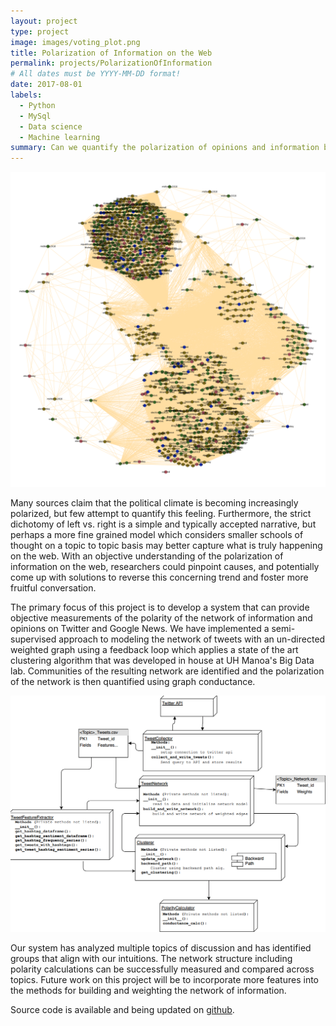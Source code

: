 ```yaml
---
layout: project
type: project
image: images/voting_plot.png
title: Polarization of Information on the Web
permalink: projects/PolarizationOfInformation
# All dates must be YYYY-MM-DD format!
date: 2017-08-01
labels:
  - Python
  - MySql
  - Data science
  - Machine learning
summary: Can we quantify the polarization of opinions and information being shared over the web?
---
```


<img class="ui small right floated rounded image" src="../images/voting_plot.png">


Many sources claim that the political climate is becoming increasingly polarized, but few attempt to quantify this feeling. Furthermore, the strict dichotomy of left vs. right is a simple and typically accepted narrative, but perhaps a more fine grained model which considers smaller schools of thought on a topic to topic basis may better capture what is truly happening on the web. With an objective understanding of the polarization of information on the web, researchers could pinpoint causes, and potentially come up with solutions to reverse this concerning trend and foster more fruitful conversation.

The primary focus of this project is to develop a system that can provide objective measurements of the polarity of the network of information and opinions on Twitter and Google News. We have implemented a semi-supervised approach to modeling the network of tweets with an un-directed weighted graph using a feedback loop which applies a state of the art clustering algorithm that was developed in house at UH Manoa's Big Data lab. Communities of the resulting network are identified and the polarization of the network is then quantified using graph conductance.

<img class="ui small left floated rounded image" src="../images/project_block_diagram.png">

Our system has analyzed multiple topics of discussion and has identified groups that align with our intuitions. The network structure including polarity calculations can be successfully measured and compared across topics. Future work on this project will be to incorporate more features into the methods for building and weighting the network of information.

Source code is available and being updated on [github](https://github.com/ThePolarizationOfInformationOnTheWeb/ThePolarizationOfInformation).
